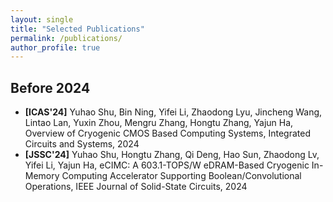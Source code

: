 ```yaml
---
layout: single
title: "Selected Publications"
permalink: /publications/
author_profile: true
---
```



## Before 2024

* **[ICAS'24]** Yuhao Shu, Bin Ning, Yifei Li, Zhaodong Lyu, Jincheng Wang, Lintao Lan, Yuxin Zhou, Mengru Zhang, Hongtu Zhang, Yajun Ha, Overview of Cryogenic CMOS Based Computing Systems, Integrated Circuits and Systems, 2024
* **[JSSC'24]** Yuhao Shu, Hongtu Zhang, Qi Deng, Hao Sun, Zhaodong Lv, Yifei Li, Yajun Ha, eCIMC: A 603.1-TOPS/W eDRAM-Based Cryogenic In-Memory Computing Accelerator Supporting Boolean/Convolutional Operations, IEEE Journal of Solid-State Circuits, 2024